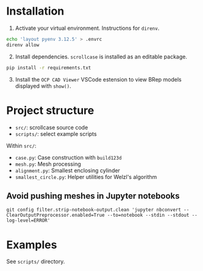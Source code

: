
# Installation

1. Activate your virtual environment. Instructions for `direnv`.

```sh
echo 'layout pyenv 3.12.5' > .envrc 
direnv allow
```

2. Install dependencies. `scrollcase` is installed as an editable package.

```sh
pip install -r requirements.txt
```

3. Install the `OCP CAD Viewer` VSCode estension to view BRep models displayed with `show()`. 

# Project structure

- `src/`: scrollcase source code
- `scripts/`: select example scripts

Within `src/`:
- `case.py`: Case construction with `build123d`
- `mesh.py`: Mesh processing
- `alignment.py`: Smallest enclosing cylinder
- `smallest_circle.py`: Helper utilities for Welzl's algorithm



## Avoid pushing meshes in Jupyter notebooks
```
git config filter.strip-notebook-output.clean 'jupyter nbconvert --ClearOutputPreprocessor.enabled=True --to=notebook --stdin --stdout --log-level=ERROR'
```

# Examples

See `scripts/` directory.